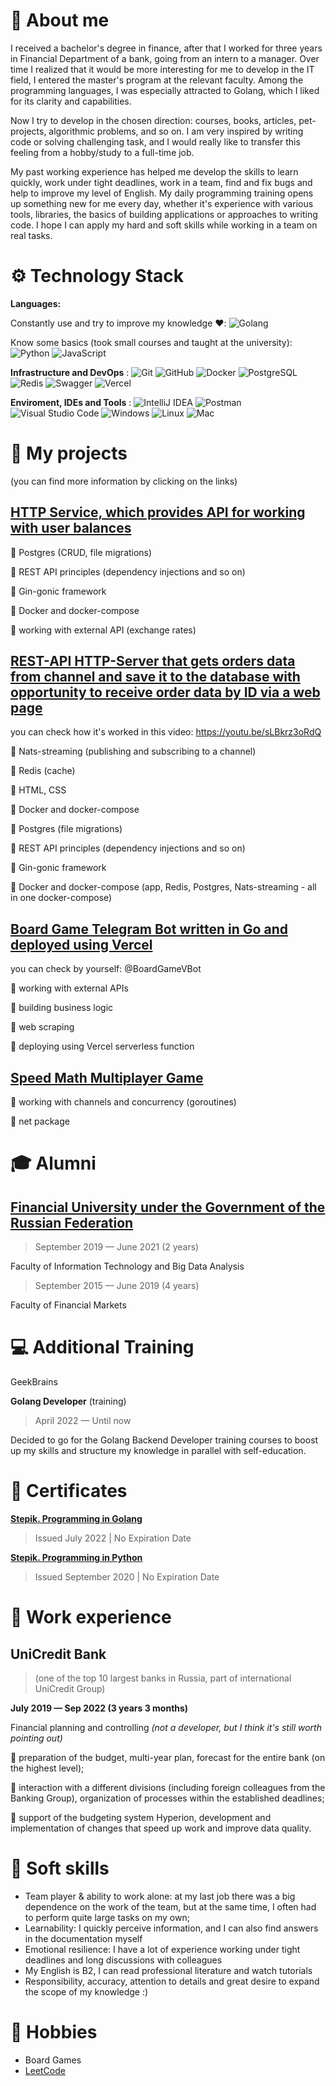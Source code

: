 # 💬 About me

<!-- https://raw.githubusercontent.com/progfay/shields-with-icon/master/README.md -->

I received a bachelor's degree in finance, after that I worked for three years in Financial Department of a bank, going from an intern to a manager. Over time I realized that it would be more interesting for me to develop in the IT field, I entered the master's program at the relevant faculty. Among the programming languages, I was especially attracted to Golang, which I liked for its clarity and capabilities.

Now I try to develop in the chosen direction: courses, books, articles, pet-projects, algorithmic problems, and so on. I am very inspired by writing code or solving challenging task, and I would really like to transfer this feeling from a hobby/study to a full-time job.

My past working experience has helped me develop the skills to learn quickly, work under tight deadlines, work in a team, find and fix bugs and help to improve my level of English. My daily programming training opens up something new for me every day, whether it's experience with various tools, libraries, the basics of building applications or approaches to writing code. I hope I can apply my hard and soft skills while working in a team on real tasks.
<br/>

# ⚙️ Technology Stack

**Languages:**

  Сonstantly use and try to improve my knowledge ❤️:
      ![Golang](https://img.shields.io/badge/-Golang-333333?style=flat-square&logo=golang&logoColor=3776AB)
  
  Know some basics (took small courses and taught at the university):
      ![Python](https://img.shields.io/badge/-Python-333333?style=flat-square&logo=python&logoColor=3776AB)
      ![JavaScript](https://img.shields.io/badge/-JavaScript-333333?style=flat-square&logo=JavaScript)
      
 **Infrastructure and DevOps**
  :
      ![Git](https://img.shields.io/badge/-Git-333333?style=flat&logo=git&logoColor=F05032)
      ![GitHub](https://img.shields.io/badge/-GitHub-333333?style=flat&logo=github&logoColor=FFFFFF)
      ![Docker](https://img.shields.io/badge/-Docker-333333?style=flat&logo=docker&logoColor=2496ED)
      ![PostgreSQL](https://img.shields.io/badge/-PostgreSQL-333333?style=flat&logo=PostgreSQL&logoColor=FFFFFF)
      ![Redis](https://img.shields.io/badge/-Redis-333333?style=flat&logo=Redis)
      ![Swagger](https://img.shields.io/badge/-Swagger-333333?style=flat&logo=Swagger&logoColor=F80000)
      ![Vercel](https://img.shields.io/badge/-Vercel-333333?style=flat&logo=Swagger&logoColor=F80000)
      
  **Enviroment, IDEs and Tools**
:
      ![IntelliJ IDEA](https://img.shields.io/badge/-IntelliJ+IDEA-333333?style=flat&logo=IntelliJ+IDEA)
      ![Postman](https://img.shields.io/badge/-Postman-333333?style=flat&logo=Postman)
      ![Visual Studio Code](https://img.shields.io/badge/-Visual%20Studio%20Code-333333?style=flat&logo=Visual-Studio-Code&logoColor=007ACC)
      ![Windows](https://img.shields.io/badge/-Windows-333333?style=flat&logo=Windows)
      ![Linux](https://img.shields.io/badge/-Linux-333333?style=flat&logo=Linux)
      ![Mac](https://img.shields.io/badge/-Mac-333333?style=flat&logo=Mac)


# 🌱 My projects

(you can find more information by clicking on the links)

## [HTTP Service, which provides API for working with user balances](https://github.com/SubochevaValeriya/Microservice-Balance)

🚩 Postgres (CRUD, file migrations)

🚩 REST API principles (dependency injections and so on)

🚩 Gin-gonic framework

🚩 Docker and docker-compose

🚩 working with external API (exchange rates)

## [REST-API HTTP-Server that gets orders data from channel and save it to the database with opportunity to receive order data by ID via a web page](https://github.com/SubochevaValeriya/Orders-Server)

you can check how it's worked in this video: https://youtu.be/sLBkrz3oRdQ

🚩 Nats-streaming (publishing and subscribing  to a channel)

🚩 Redis (cache)

🚩 HTML, CSS

🚩 Docker and docker-compose

🚩 Postgres (file migrations)

🚩 REST API principles (dependency injections and so on)

🚩 Gin-gonic framework

🚩 Docker and docker-compose (app, Redis, Postgres, Nats-streaming - all in one docker-compose)

## [Board Game Telegram Bot written in Go and deployed using Vercel](https://github.com/SubochevaValeriya/Board-Games-Telegram-Bot)
you can check by yourself: @BoardGameVBot

🚩 working with external APIs

🚩 building business logic

🚩 web scraping

🚩 deploying using Vercel serverless function

## [Speed Math Multiplayer Game](https://github.com/SubochevaValeriya/Speed-Math)

🚩 working with channels and concurrency (goroutines)

🚩 net package

# 🎓 Alumni 
## [Financial University under the Government of the Russian Federation](http://www.fa.ru/)

> September 2019 — June 2021 (2 years)

Faculty of Information Technology and Big Data Analysis

> September 2015 — June 2019 (4 years)

Faculty of Financial Markets

# 💻 Additional Training

GeekBrains

**Golang Developer** (training)

> April 2022 — Until now

Decided to go for the Golang Backend Developer training courses to boost up my skills and structure my knowledge in parallel with self-education.

# 📜 Certificates

**[Stepik. Programming in Golang](https://stepik.org/cert/1577568)**

> Issued July 2022 | No Expiration Date

**[Stepik. Programming in Python](https://stepik.org/cert/773220)**

> Issued September 2020 | No Expiration Date

# 💼 Work experience
## UniCredit Bank
> (one of the top 10 largest banks in Russia, part of international UniCredit Group)

**July 2019 — Sep 2022 (3 years 3 months)**

Financial planning and controlling *(not a developer, but I think it's still worth pointing out)*

🚩 preparation of the budget, multi-year plan, forecast for the entire bank (on the highest level);

🚩 interaction with a different divisions (including foreign colleagues from the Banking Group), organization of processes within the established deadlines;

🚩 support of the budgeting system Hyperion, development and implementation of changes that speed up work and improve data quality.

# 📝 Soft skills

- Team player & ability to work alone: at my last job there was a big dependence on the work of the team, but at the same time, I often had to perform quite large tasks on my own;
- Learnability: I quickly perceive information, and I can also find answers in the documentation myself
- Emotional resilience: I have a lot of experience working under tight deadlines and long discussions with colleagues
- My English is B2, I can read professional literature and watch tutorials 
- Responsibility, accuracy, attention to details and great desire to expand the scope of my knowledge :)

# 📖 Hobbies 
- Board Games
- [LeetCode](https://leetcode.com/SubochevaValeriya/)
